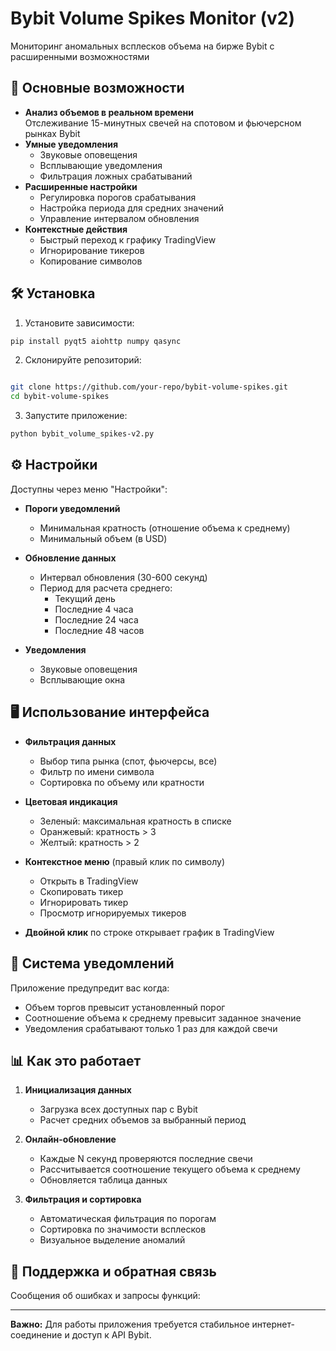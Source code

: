 # Bybit Volume Spikes Monitor (v2)

Мониторинг аномальных всплесков объема на бирже Bybit с расширенными возможностями


## 🚀 Основные возможности

- **Анализ объемов в реальном времени**  
  Отслеживание 15-минутных свечей на спотовом и фьючерсном рынках Bybit
- **Умные уведомления**
  - Звуковые оповещения
  - Всплывающие уведомления
  - Фильтрация ложных срабатываний
- **Расширенные настройки**
  - Регулировка порогов срабатывания
  - Настройка периода для средних значений
  - Управление интервалом обновления
- **Контекстные действия**
  - Быстрый переход к графику TradingView
  - Игнорирование тикеров
  - Копирование символов

## 🛠 Установка

1. Установите зависимости:
```bash
pip install pyqt5 aiohttp numpy qasync
```

2. Склонируйте репозиторий:
```bash

git clone https://github.com/your-repo/bybit-volume-spikes.git
cd bybit-volume-spikes
```

3. Запустите приложение:
```bash
python bybit_volume_spikes-v2.py
```

## ⚙ Настройки

Доступны через меню "Настройки":
- **Пороги уведомлений**
  - Минимальная кратность (отношение объема к среднему)
  - Минимальный объем (в USD)
  
- **Обновление данных**
  - Интервал обновления (30-600 секунд)
  - Период для расчета среднего:
    - Текущий день
    - Последние 4 часа
    - Последние 24 часа
    - Последние 48 часов

- **Уведомления**
  - Звуковые оповещения
  - Всплывающие окна

## 🖥 Использование интерфейса

- **Фильтрация данных**
  - Выбор типа рынка (спот, фьючерсы, все)
  - Фильтр по имени символа
  - Сортировка по объему или кратности

- **Цветовая индикация**
  - Зеленый: максимальная кратность в списке
  - Оранжевый: кратность > 3
  - Желтый: кратность > 2

- **Контекстное меню** (правый клик по символу)
  - Открыть в TradingView
  - Скопировать тикер
  - Игнорировать тикер
  - Просмотр игнорируемых тикеров

- **Двойной клик** по строке открывает график в TradingView

## 🔔 Система уведомлений

Приложение предупредит вас когда:
- Объем торгов превысит установленный порог
- Соотношение объема к среднему превысит заданное значение
- Уведомления срабатывают только 1 раз для каждой свечи

## 📊 Как это работает

1. **Инициализация данных**
   - Загрузка всех доступных пар с Bybit
   - Расчет средних объемов за выбранный период

2. **Онлайн-обновление**
   - Каждые N секунд проверяются последние свечи
   - Рассчитывается соотношение текущего объема к среднему
   - Обновляется таблица данных

3. **Фильтрация и сортировка**
   - Автоматическая фильтрация по порогам
   - Сортировка по значимости всплесков
   - Визуальное выделение аномалий

## 🤝 Поддержка и обратная связь

Сообщения об ошибках и запросы функций:  


---

**Важно:** Для работы приложения требуется стабильное интернет-соединение и доступ к API Bybit.


